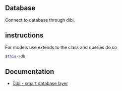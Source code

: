 ## Database
Connect to database through dibi. 

## instructions
For models use extends to the class and queries do so 
```php
$this->db
```

## Documentation
- [Dibi - smart database layer](http://dibiphp.com/)
